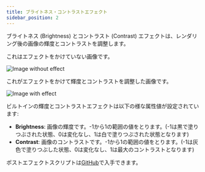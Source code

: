```yaml
---
title: ブライトネス・コントラストエフェクト
sidebar_position: 2
---
```


ブライトネス (Brightness) とコントラスト (Contrast) エフェクトは、レンダリング後の画像の輝度とコントラストを調整します。

これはエフェクトをかけていない画像です。

![Image without effect](/images/user-manual/graphics/posteffects/without-effects.png)

これがエフェクトをかけて輝度とコントラストを調整した画像です。

![Image with effect](/images/user-manual/graphics/posteffects/with-brightness-contrast.png)

ビルトインの輝度とコントラストエフェクトは以下の様な属性値が設定されています:

* **Brightness**: 画像の輝度です。-1から1の範囲の値をとります。(-1は黒で塗りつぶされた状態、0は変化なし、1は白で塗りつぶされた状態となります)
* **Contrast**: 画像のコントラストです。-1から1の範囲の値をとります。(-1は灰色で塗りつぶした状態、0は変化なし、1は最大のコントラストとなります)

ポストエフェクトスクリプトは[GitHub][3]で入手できます。

[3]: https://github.com/playcanvas/engine/blob/main/scripts/posteffects/posteffect-brightnesscontrast.js
